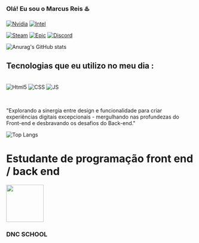 
### Olá! Eu sou o Marcus Reis ♨️

[![Nvidia](https://img.shields.io/badge/NVIDIA-GTX1660_TI-76B900?style=for-the-badge&logo=nvidia&logoColor=white)]()
[![Intel](https://img.shields.io/badge/Intel-Core_i7_8th-0071C5?style=for-the-badge&logo=intel&logoColor=white)]()

[![Steam](https://img.shields.io/badge/Steam-000000?style=for-the-badge&logo=steam&logoColor=white)](https://steamcommunity.com/id/reissx/)
[![Epic](https://img.shields.io/badge/Epic%20Games-313131?style=for-the-badge&logo=Epic%20Games&logoColor=white)](https://store.epicgames.com/pt-BR/)
[![Discord](https://img.shields.io/badge/Discord-7289DA?style=for-the-badge&logo=discord&logoColor=white)](https://discord.gg/KGwRJMfK)

![Anurag's GitHub stats](https://github-readme-stats.vercel.app/api?username=Marcusreis05&show_icons=true&theme=synthwave)

## Tecnologias que eu utilizo no meu dia :

<div style="display: inline_block"><br/>
    <img align="center" alt="Html5" src="https://img.shields.io/badge/HTML5-E34F26?style=for-the-badge&logo=html5&logoColor=white">
    <img align="center" alt="CSS" src="https://img.shields.io/badge/CSS3-1572B6?style=for-the-badge&logo=css3&logoColor=white">
    <img align="center" alt="JS" src="https://img.shields.io/badge/JavaScript-F7DF1E?style=for-the-badge&logo=javascript&logoColor=black">
</div> <br/>

## 
"Explorando a sinergia entre design e funcionalidade para criar experiências digitais excepcionais - mergulhando nas profundezas do Front-end e desbravando os desafios do Back-end."

![Top Langs](https://github-readme-stats.vercel.app/api/top-langs/?username=Marcusreis05&langs_count=8)

# Estudante de programação front end / back end 

<img width="100" style="display: inline_block" src="https://files.dnc.group/sem_imagem3_0.png"> 

### DNC SCHOOL
